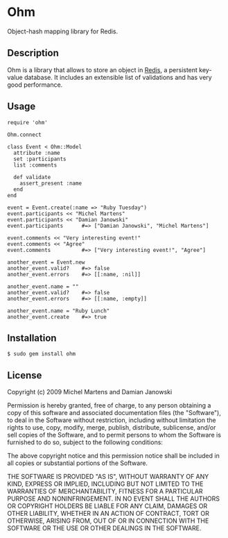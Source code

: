 Ohm
===

Object-hash mapping library for Redis.

Description
-----------

Ohm is a library that allows to store an object in
[Redis](http://code.google.com/p/redis/), a persistent key-value
database. It includes an extensible list of validations and has very
good performance.

Usage
-----

    require 'ohm'

    Ohm.connect

    class Event < Ohm::Model
      attribute :name
      set :participants
      list :comments

      def validate
        assert_present :name
      end
    end

    event = Event.create(:name => "Ruby Tuesday")
    event.participants << "Michel Martens"
    event.participants << "Damian Janowski"
    event.participants      #=> ["Damian Janowski", "Michel Martens"]

    event.comments << "Very interesting event!"
    event.comments << "Agree"
    event.comments          #=> ["Very interesting event!", "Agree"]

    another_event = Event.new
    another_event.valid?    #=> false
    another_event.errors    #=> [[:name, :nil]]

    another_event.name = ""
    another_event.valid?    #=> false
    another_event.errors    #=> [[:name, :empty]]

    another_event.name = "Ruby Lunch"
    another_event.create    #=> true

Installation
------------

    $ sudo gem install ohm

License
-------

Copyright (c) 2009 Michel Martens and Damian Janowski

Permission is hereby granted, free of charge, to any person
obtaining a copy of this software and associated documentation
files (the "Software"), to deal in the Software without
restriction, including without limitation the rights to use,
copy, modify, merge, publish, distribute, sublicense, and/or sell
copies of the Software, and to permit persons to whom the
Software is furnished to do so, subject to the following
conditions:

The above copyright notice and this permission notice shall be
included in all copies or substantial portions of the Software.

THE SOFTWARE IS PROVIDED "AS IS", WITHOUT WARRANTY OF ANY KIND,
EXPRESS OR IMPLIED, INCLUDING BUT NOT LIMITED TO THE WARRANTIES
OF MERCHANTABILITY, FITNESS FOR A PARTICULAR PURPOSE AND
NONINFRINGEMENT. IN NO EVENT SHALL THE AUTHORS OR COPYRIGHT
HOLDERS BE LIABLE FOR ANY CLAIM, DAMAGES OR OTHER LIABILITY,
WHETHER IN AN ACTION OF CONTRACT, TORT OR OTHERWISE, ARISING
FROM, OUT OF OR IN CONNECTION WITH THE SOFTWARE OR THE USE OR
OTHER DEALINGS IN THE SOFTWARE.

